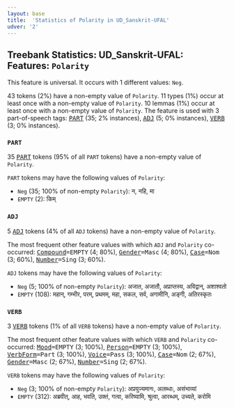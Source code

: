 ```yaml
---
layout: base
title:  'Statistics of Polarity in UD_Sanskrit-UFAL'
udver: '2'
---
```


## Treebank Statistics: UD_Sanskrit-UFAL: Features: `Polarity`

This feature is universal.
It occurs with 1 different values: `Neg`.

43 tokens (2%) have a non-empty value of `Polarity`.
11 types (1%) occur at least once with a non-empty value of `Polarity`.
10 lemmas (1%) occur at least once with a non-empty value of `Polarity`.
The feature is used with 3 part-of-speech tags: <tt><a href="sa_ufal-pos-PART.html">PART</a></tt> (35; 2% instances), <tt><a href="sa_ufal-pos-ADJ.html">ADJ</a></tt> (5; 0% instances), <tt><a href="sa_ufal-pos-VERB.html">VERB</a></tt> (3; 0% instances).

### `PART`

35 <tt><a href="sa_ufal-pos-PART.html">PART</a></tt> tokens (95% of all `PART` tokens) have a non-empty value of `Polarity`.

`PART` tokens may have the following values of `Polarity`:

* `Neg` (35; 100% of non-empty `Polarity`): न, नहि, मा
* `EMPTY` (2): किम्

### `ADJ`

5 <tt><a href="sa_ufal-pos-ADJ.html">ADJ</a></tt> tokens (4% of all `ADJ` tokens) have a non-empty value of `Polarity`.

The most frequent other feature values with which `ADJ` and `Polarity` co-occurred: <tt><a href="sa_ufal-feat-Compound.html">Compound</a></tt><tt>=EMPTY</tt> (4; 80%), <tt><a href="sa_ufal-feat-Gender.html">Gender</a></tt><tt>=Masc</tt> (4; 80%), <tt><a href="sa_ufal-feat-Case.html">Case</a></tt><tt>=Nom</tt> (3; 60%), <tt><a href="sa_ufal-feat-Number.html">Number</a></tt><tt>=Sing</tt> (3; 60%).

`ADJ` tokens may have the following values of `Polarity`:

* `Neg` (5; 100% of non-empty `Polarity`): अजात, अजातौ, अप्राप्तस्य, अविद्वान्, अशाश्वतो
* `EMPTY` (108): महान्, गम्भीर, परम्, प्रथमम्, महा, सकल, सर्व, अगामीनि, अङ्गी, अतिरस्कृतः

### `VERB`

3 <tt><a href="sa_ufal-pos-VERB.html">VERB</a></tt> tokens (1% of all `VERB` tokens) have a non-empty value of `Polarity`.

The most frequent other feature values with which `VERB` and `Polarity` co-occurred: <tt><a href="sa_ufal-feat-Mood.html">Mood</a></tt><tt>=EMPTY</tt> (3; 100%), <tt><a href="sa_ufal-feat-Person.html">Person</a></tt><tt>=EMPTY</tt> (3; 100%), <tt><a href="sa_ufal-feat-VerbForm.html">VerbForm</a></tt><tt>=Part</tt> (3; 100%), <tt><a href="sa_ufal-feat-Voice.html">Voice</a></tt><tt>=Pass</tt> (3; 100%), <tt><a href="sa_ufal-feat-Case.html">Case</a></tt><tt>=Nom</tt> (2; 67%), <tt><a href="sa_ufal-feat-Gender.html">Gender</a></tt><tt>=Masc</tt> (2; 67%), <tt><a href="sa_ufal-feat-Number.html">Number</a></tt><tt>=Sing</tt> (2; 67%).

`VERB` tokens may have the following values of `Polarity`:

* `Neg` (3; 100% of non-empty `Polarity`): अप्रयुज्यमानः, अलब्धाः, असंभाव्यां
* `EMPTY` (312): अब्रवीत्, आह, भवति, उक्तं, गत्वा, करिष्यामि, श्रुत्वा, आरब्धम्, उच्यते, करोमि

